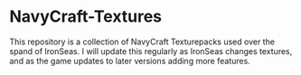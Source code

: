 # NavyCraft-Textures
This repository is a collection of NavyCraft Texturepacks used over the spand of IronSeas.
I will update this regularly as IronSeas changes textures, and as the game updates to later versions adding more features.
